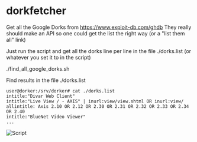 # dorkfetcher
Get all the Google Dorks from https://www.exploit-db.com/ghdb 
They really should make an API so one could get the list the right way (or a "list them all" link)

Just run the script and get all the dorks line per line in the file ./dorks.list (or whatever you set it to in the script)

./find_all_google_dorks.sh

Find results in the file ./dorks.list

```terminal
user@dorker:/srv/dorker# cat ./dorks.list
intitle:"Divar Web Client"
intitle:"Live View / - AXIS" | inurl:view/view.shtml OR inurl:view/
allintitle: Axis 2.10 OR 2.12 OR 2.30 OR 2.31 OR 2.32 OR 2.33 OR 2.34 OR 2.40
intitle:"BlueNet Video Viewer"
...
```

![Script](/dork_script_running.gif)
